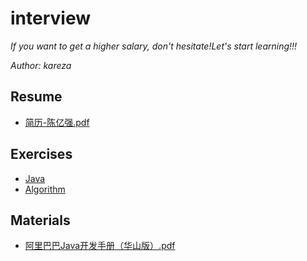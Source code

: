# interview
*If you want to get a higher salary, don't hesitate!Let's start learning!!!*

*Author: kareza*

## Resume

+ [简历-陈亿强.pdf](./res/简历-陈亿强.pdf)

## Exercises

+ [Java](./Java.md)
+ [Algorithm](./algorithm.md)

## Materials

+ [阿里巴巴Java开发手册（华山版）.pdf](./res/阿里巴巴Java开发手册（华山版）.pdf)